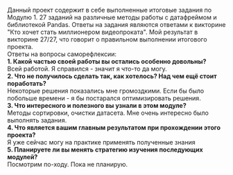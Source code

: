 Данный проект содержит в себе выполненные итоговые задания по Модулю 1. 
27 заданий на различные методы работы с датафреймом и библиотекой Pandas.
Ответы на задания являются ответами к викторине "Кто хочет стать миллионером видеопроката". 
Мой результат в викторине 27/27, что говорит о правильном выполнении итогового проекта.    
Ответы на вопросы саморефлексии:    
**1. Какой частью своей работы вы остались особенно довольны?**    
Всей работой. Я справился - значит я что-то да могу.    
**2. Что не получилось сделать так, как хотелось? Над чем ещё стоит поработать?**    
Некоторые решения показались мне громоздкими. Если бы было побольше времени - я бы постарался оптимизировать решения.    
**3. Что интересного и полезного вы узнали в этом модуле?**    
Методы сортировки, очистки датасета. Мне очень интересно было выполнять задания.    
**4. Что является вашим главным результатом при прохождении этого проекта?**    
Я уже сейчас могу на практике применять полученные знания    
**5. Планируете ли вы менять стратегию изучения последующих модулей?**    
Посмотрим по-ходу. Пока не планирую.    
